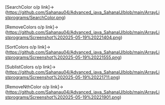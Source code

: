 [SearchColor o/p link]->(https://github.com/Sahanau04/Advanced_java_SahanaU/blob/main/ArrayListprograms/SearchColor.png)

[RemoveColors o/p link]->(https://github.com/Sahanau04/Advanced_java_SahanaU/blob/main/ArrayListprograms/Screenshot%202025-05-19%20221404.png)

[SortColors o/p link]->(https://github.com/Sahanau04/Advanced_java_SahanaU/blob/main/ArrayListprograms/Screenshot%202025-05-19%20221555.png)

[SublistColors o/p link]->(https://github.com/Sahanau04/Advanced_java_SahanaU/blob/main/ArrayListprograms/Screenshot%202025-05-19%20221711.png)

[RemoveNthColor o/p link]->(https://github.com/Sahanau04/Advanced_java_SahanaU/blob/main/ArrayListprograms/Screenshot%202025-05-19%20221901.png)
